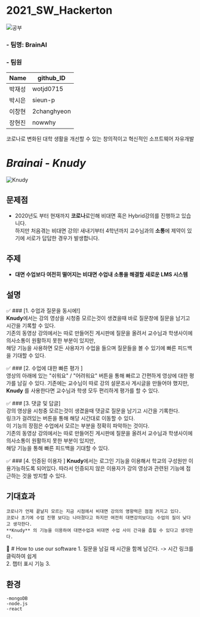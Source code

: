 # 2021_SW_Hackerton   
![공부](https://user-images.githubusercontent.com/69957743/126737523-4f9aa2df-e0b2-433e-96ae-7472722a1428.PNG)

### - 팀명: BrainAI
### - 팀원
|Name|github_ID|
|------|------|
|박재성|wotjd0715|
|박시은|sieun-p|
|이창현|2changhyeon|
|장현진|nowwhy|

코로나로 변화된 대학 생활을 개선할 수 있는 창의적이고 혁신적인 소프트웨어 자유개발
# _Brainai_ - _Knudy_
![Knudy](https://user-images.githubusercontent.com/69957743/126726581-b4e54a3d-e8b2-409c-8ef3-67808093f148.PNG)   

## 문제점
- 2020년도 부터 현재까지 **코로나**로인해 비대면 혹은 Hybrid강의를 진행하고 있습니다.   
하지만 처음겪는 비대면 강의! 새내기부터 4학년까지 교수님과의 **소통**에 제약이 있기에 서로가 답답한 경우가 발생합니다.

## 주제
- **대면 수업보다 여전히 떨어지는 비대면 수업내 소통을 해결할 새로운 LMS 시스템**

## 설명
 ✅ ### [1. 수업과 질문을 동시에!]   
     **Knudy**에서는 강의 영상을 시청중 모르는것이 생겼을때 바로 질문창에 질문을 남기고 시간을 기록할 수 있다.       
     기존의 동영상 강의에서는 따로 만들어진 게시판에 질문을 올려서 교수님과 학생사이에 의사소통이 원활하지 못한 부분이 있지만,   
     해당 기능을 사용하면 모든 사용자가 수업을 들으며 질문들을 볼 수 있기에 빠른 피드백을 기대할 수 있다.
 
 ✅ ### [2. 수업에 대한 빠른 평가 ]   
     영상의 아래에 있는 "쉬워요" / "어려워요" 버튼을 통해 빠르고 간편하게 영상에 대한 평가를 남길 수 있다.
     기존에는 교수님이 따로 강의 설문조사 게시글을 만들어야 했지만, **Knudy** 를 사용한다면 교수님과 학생 모두 편리하게 평가를 할 수 있다.
 
 ✅ ### [3. 댓글 및 답글]   
     강의 영상을 시청중 모르는것이 생겼을때 댓글로 질문을 남기고 시간을 기록한다.   
 링크가 걸려있는 버튼을 통해 해당 시간대로 이동할 수 있다.   
 이 기능의 장점은 수업에서 모르는 부분을 정확히 파악하는 것이다.    
 기존의 동영상 강의에서는 따로 만들어진 게시판에 질문을 올려서 교수님과 학생사이에
 의사소통이 원활하지 못한 부분이 있지만,   
 해당 기능을 통해 빠른 피드백을 기대할 수 있다.
 
  ✅ ### [4. 인증된 이용자 ]
     **Knudy**에서는 로그인 기능을 이용해서 학교의 구성원만 이용가능하도록 되어있다.
     따라서 인증되지 않은 이용자가 강의 영상과 관련된 기능에 접근하는 것을 방지할 수 있다.
    
 ## 기대효과
    코로나가 언제 끝날지 모르는 지금 시점에서 비대면 강의의 영향력은 점점 커지고 있다.
    코로나 초기에 수업 진행 보다는 나아졌다고 하지만 여전히 대면강의보다는 수업의 질이 낮다고 생각한다.
    **Knudy** 의 기능을 이용하여 대면수업과 비대면 수업 사이 간극을 좁힐 수 있다고 생각한다.
 

  💎 # How to use our software
     1. 질문을 남길 때 시간을 함께 남긴다. -> 시간 링크를 클릭하여 쉽게   
     2. 챕터 표시 기능
     3. 
    
    
 ## 환경
    -mongoDB
    -node.js
    -react
    
    
